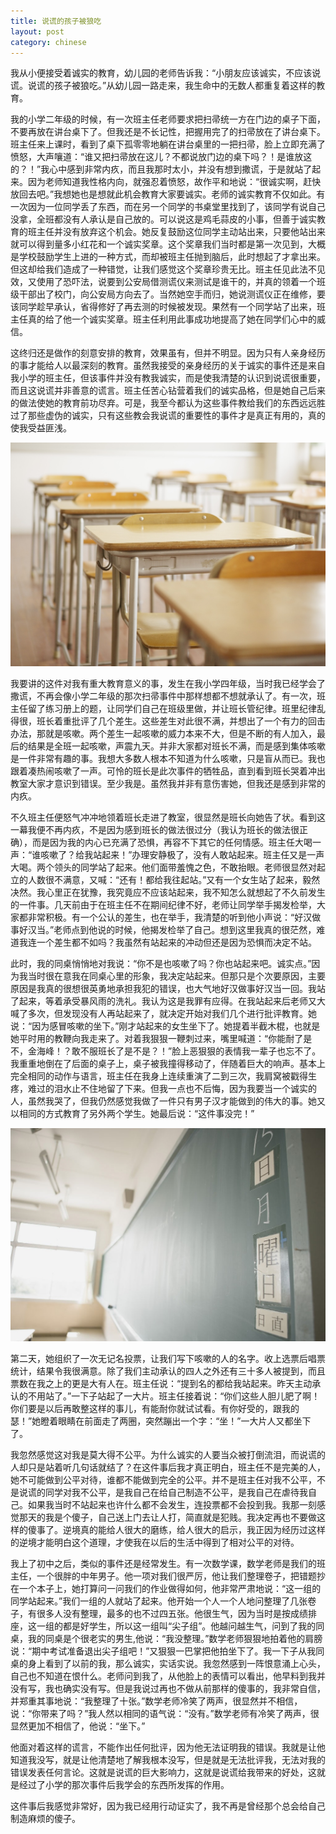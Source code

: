 ```yaml
---
title: 说谎的孩子被狼吃
layout: post
category: chinese
---
```


我从小便接受着诚实的教育，幼儿园的老师告诉我：“小朋友应该诚实，不应该说谎。说谎的孩子被狼吃。”从幼儿园一路走来，我生命中的无数人都重复着这样的教育。 

我的小学二年级的时候，有一次班主任老师要求把扫帚统一方在门边的桌子下面，不要再放在讲台桌下了。但我还是不长记性，把握用完了的扫帚放在了讲台桌下。班主任来上课时，看到了桌下孤零零地躺在讲台桌里的一把扫帚，脸上立即充满了愤怒，大声嚷道：“谁又把扫帚放在这儿？不都说放门边的桌下吗？！是谁放这的？！”我心中感到非常内疚，而且我那时太小，并没有想到撒谎，于是就站了起来。因为老师知道我性格内向，就强忍着愤怒，故作平和地说：“很诚实啊，赶快放回去吧。”我想她也是想就此机会教育大家要诚实。老师的诚实教育不仅如此。有一次因为一位同学丢了东西，而在另一个同学的书桌堂里找到了，该同学有说自己没拿，全班都没有人承认是自己放的。可以说这是鸡毛蒜皮的小事，但善于诚实教育的班主任并没有放弃这个机会。她反复鼓励这位同学主动站出来，只要他站出来就可以得到量多小红花和一个诚实奖章。这个奖章我们当时都是第一次见到，大概是学校鼓励学生上进的一种方式，而却被班主任抛到脑后，此时想起了才拿出来。但这却给我们造成了一种错觉，让我们感觉这个奖章珍贵无比。班主任见此法不见效，又使用了恐吓法，说要到公安局借测谎仪来测试是谁干的，并真的领着一个班级干部出了校门，向公安局方向去了。当然她空手而归，她说测谎仪正在维修，要该同学趁早承认，省得修好了再去测的时候被发现。果然有一个同学站了出来，班主任真的给了他一个诚实奖章。班主任利用此事成功地提高了她在同学们心中的威信。 

这终归还是做作的刻意安排的教育，效果虽有，但并不明显。因为只有人亲身经历的事才能给人以最深刻的教育。虽然我接受的亲身经历的关于诚实的事件还是来自我小学的班主任，但该事件并没有教我诚实，而是使我清楚的认识到说谎很重要，而且这说谎并非善意的谎言。班主任苦心钻营着我们的诚实品格，但是她自己后来的做法使她的教育前功尽弃。可是，我至今都认为这些事件教给我们的东西远远胜过了那些虚伪的诚实，只有这些教会我说谎的重要性的事件才是真正有用的，真的使我受益匪浅。 

<div class="row">
<div class="col-lg-12">
      <div class="thumbnail">
          <img src="/img/lier1.jpg">
      </div>
</div>
</div>

我要讲的这件对我有重大教育意义的事，发生在我小学四年级，当时我已经学会了撒谎，不再会像小学二年级的那次扫帚事件中那样想都不想就承认了。有一次，班主任留了练习册上的题，让同学们自己在班级里做，并让班长管纪律。班里纪律乱得很，班长着重批评了几个差生。这些差生对此很不满，并想出了一个有力的回击办法，那就是咳嗽。两个差生一起咳嗽的威力本来不大，但是不断的有人加入，最后的结果是全班一起咳嗽，声震九天。并非大家都对班长不满，而是感到集体咳嗽是一件非常有趣的事。我想大多数人根本不知道为什么咳嗽，只是盲从而已。我也跟着凑热闹咳嗽了一声。可怜的班长是此次事件的牺牲品，直到看到班长哭着冲出教室大家才意识到错误。至少我是。虽然我并非有意伤害她，但我还是感到非常的内疚。

不久班主任便怒气冲冲地领着班长走进了教室，很显然是班长向她告了状。看到这一幕我便不再内疚，不是因为感到班长的做法很过分（我认为班长的做法很正确），而是因为我的内心已充满了恐惧，再容不下其它的任何情感。班主任大喝一声：“谁咳嗽了？给我站起来！”办理安静极了，没有人敢站起来。班主任又是一声大喝。两个领头的同学站了起来。他们面带羞愧之色，不敢抬眼。老师很显然对起立的人数很不满意，又喊：“还有！都给我往起站。”又有一个女生站了起来，毅然决然。我心里正在犹豫，我究竟应不应该站起来，我不知怎么就想起了不久前发生的一件事。几天前由于在班主任不在期间纪律不好，老师让同学举手揭发检举，大家都非常积极。有一个公认的差生，也在举手，我清楚的听到他小声说：“好汉做事好汉当。”老师点到他说的时候，他揭发检举了自己。想到这里我真的很茫然，难道我连一个差生都不如吗？我虽然有站起来的冲动但还是因为恐惧而决定不站。

此时，我的同桌悄悄地对我说：“你不是也咳嗽了吗？你也站起来吧。诚实点。”因为我当时很在意我在同桌心里的形象，我决定站起来。但那只是个次要原因，主要原因是我真的很想很英勇地承担我犯的错误，也大气地好汉做事好汉当一回。我站了起来，等着承受暴风雨的洗礼。我认为这是我罪有应得。在我站起来后老师又大喊了多次，但发现没有人再站起来了，就决定开始对我们几个进行批评教育。她说：“因为感冒咳嗽的坐下。”刚才站起来的女生坐下了。她提着半截木棍，也就是她平时用的教鞭向我走来了。对着我狠狠一鞭刺过来，嘴里喊道：“你能耐了是不，金海峰！？敢不服班长了是不是？！”脸上恶狠狠的表情我一辈子也忘不了。我重重地倒在了后面的桌子上，桌子被我撞得移动了，伴随着巨大的响声。基本上完全相同的动作与语言，班主任在我身上连续重演了二到三次，我肩窝被戳得生疼，难过的泪水止不住地留了下来。但我一点也不后悔，因为我要当一个诚实的人，虽然我哭了，但我仍然感觉我做了一件只有男子汉才能做到的伟大的事。她又以相同的方式教育了另外两个学生。她最后说：“这件事没完！”

<div class="row">
<div class="col-lg-12">
      <div class="thumbnail">
          <img src="/img/lier2.jpg">
      </div>
</div>
</div>

第二天，她组织了一次无记名投票，让我们写下咳嗽的人的名字。收上选票后唱票统计，结果令我很满意。除了我们主动承认的四人之外还有三十多人被提到，而且票数在我之上的更是大有人在。班主任说：“提到名的都给我站起来。昨天主动承认的不用站了。”一下子站起了一大片。班主任接着说：“你们这些人胆儿肥了啊！你们要是以后再敢整这样的事儿，有能耐你就试试看。有你好受的，跟我的瑟！”她瞪着眼睛在前面走了两圈，突然蹦出一个字：“坐！”一大片人又都坐下了。 

我忽然感觉这对我是莫大得不公平。为什么诚实的人要当众被打倒流泪，而说谎的人却只是站着听几句话就结了？在这件事后我才真正明白，班主任不是完美的人，她不可能做到公平对待，谁都不能做到完全的公平。并不是班主任对我不公平，不是说谎的同学对我不公平，是我自己在给自己制造不公平，是我自己在虐待我自己。如果我当时不站起来也许什么都不会发生，连投票都不会投到我。我那一刻感觉那天的我是个傻子，自己送上门去让人打，简直就是犯贱。我决定再也不要做这样的傻事了。逆境真的能给人很大的磨练，给人很大的启示，我正因为经历过这样的逆境才能明白这个道理，才使我在以后的生活中得到了相对公平的对待。 

我上了初中之后，类似的事件还是经常发生。有一次数学课，数学老师是我们的班主任，一个很胖的中年男子。他一项对我们很严厉，他让我们整理卷子，把错题抄在一个本子上，她打算问一问我们的作业做得如何，他非常严肃地说：“这一组的同学站起来。”我们一组的人就站了起来。他开始一个人一个人地问整理了几张卷子，有很多人没有整理，最多的也不过四五张。他很生气，因为当时是按成绩排座，这一组的都是好学生，所以这一组叫“尖子组”。他越问越生气，问到了我的同桌，我的同桌是个很老实的男生,他说：“我没整理。”数学老师狠狠地拍着他的肩膀说：“期中考试准备退出尖子组吧！”又狠狠一巴掌把他拍坐下了。我一下子从我同桌的身上看到了以前的我，那么诚实，实话实说。我忽然感到一阵恨意涌上心头，自己也不知道在恨什么。老师问到我了，从他脸上的表情可以看出，他早料到我并没有写，我也确实没有写。但是我说过再也不做从前那样的傻事的，我非常自信，并郑重其事地说：“我整理了十张。”数学老师冷笑了两声，很显然并不相信，说：“你带来了吗？”我人然以相同的语气说：“没有。”数学老师有冷笑了两声，很显然更加不相信了，他说：“坐下。”

他面对着这样的谎言，不能作出任何批评，因为他无法证明我的错误。我就是让他知道我没写，就是让他清楚地了解我根本没写，但是就是无法批评我，无法对我的错误发表任何言论。这就是说谎的巨大影响力，这就是说谎给我带来的好处，这就是经过了小学的那次事件后我学会的东西所发挥的作用。 

这件事后我感觉非常好，因为我已经用行动证实了，我不再是曾经那个总会给自己制造麻烦的傻子。 
